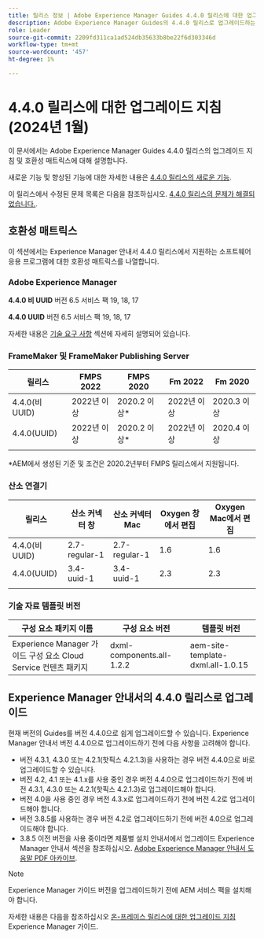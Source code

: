 ```yaml
---
title: 릴리스 정보 | Adobe Experience Manager Guides 4.4.0 릴리스에 대한 업그레이드 지침
description: Adobe Experience Manager Guides의 4.4.0 릴리스로 업그레이드하는 방법에 대해 알아봅니다
role: Leader
source-git-commit: 2209fd311ca1ad524db35633b8be22f6d303346d
workflow-type: tm+mt
source-wordcount: '457'
ht-degree: 1%

---
```


# 4.4.0 릴리스에 대한 업그레이드 지침(2024년 1월)

이 문서에서는 Adobe Experience Manager Guides 4.4.0 릴리스의 업그레이드 지침 및 호환성 매트릭스에 대해 설명합니다.

새로운 기능 및 향상된 기능에 대한 자세한 내용은 [4.4.0 릴리스의 새로운 기능](../release-info/whats-new-4-4.md).

이 릴리스에서 수정된 문제 목록은 다음을 참조하십시오. [4.4.0 릴리스의 문제가 해결되었습니다.](../release-info/fixed-issues-4-4.md).




## 호환성 매트릭스

이 섹션에서는 Experience Manager 안내서 4.4.0 릴리스에서 지원하는 소프트웨어 응용 프로그램에 대한 호환성 매트릭스를 나열합니다.

### Adobe Experience Manager

**4.4.0 비 UUID**
버전 6.5 서비스 팩 19, 18, 17

**4.4.0 UUID**
버전 6.5 서비스 팩 19, 18, 17


자세한 내용은 [기술 요구 사항](../install-guide/download-install-technical-requirements.md) 섹션에 자세히 설명되어 있습니다.

### FrameMaker 및 FrameMaker Publishing Server

| 릴리스 | FMPS 2022 | FMPS 2020 | Fm 2022 | Fm 2020 |
| --- | --- | --- | --- | --- |
| 4.4.0(비 UUID) | 2022년 이상 | 2020.2 이상* | 2022년 이상 | 2020.3 이상 |
| 4.4.0(UUID) | 2022년 이상 | 2020.2 이상* | 2022년 이상 | 2020.4 이상 |
| | | | |

*AEM에서 생성된 기준 및 조건은 2020.2년부터 FMPS 릴리스에서 지원됩니다.

### 산소 연결기

| 릴리스 | 산소 커넥터 창 | 산소 커넥터 Mac | Oxygen 창에서 편집 | Oxygen Mac에서 편집 |
| --- | --- | --- |--- |--- |
| 4.4.0(비 UUID) | 2.7-regular-1 | 2.7-regular-1 | 1.6 | 1.6 |
| 4.4.0(UUID) | 3.4-uuid-1 | 3.4-uuid-1 | 2.3 | 2.3 |
|  |  |   |



### 기술 자료 템플릿 버전

| 구성 요소 패키지 이름 | 구성 요소 버전 | 템플릿 버전 |
|---|---|---|
| Experience Manager 가이드 구성 요소 Cloud Service 컨텐츠 패키지 | dxml-components.all-1.2.2 | aem-site-template-dxml.all-1.0.15 |



## Experience Manager 안내서의 4.4.0 릴리스로 업그레이드


현재 버전의 Guides를 버전 4.4.0으로 쉽게 업그레이드할 수 있습니다. Experience Manager 안내서 버전 4.4.0으로 업그레이드하기 전에 다음 사항을 고려해야 합니다.


- 버전 4.3.1, 4.3.0 또는 4.2.1(핫픽스 4.2.1.3)을 사용하는 경우 버전 4.4.0으로 바로 업그레이드할 수 있습니다.
- 버전 4.2, 4.1 또는 4.1.x를 사용 중인 경우 버전 4.4.0으로 업그레이드하기 전에 버전 4.3.1, 4.3.0 또는 4.2.1(핫픽스 4.2.1.3)로 업그레이드해야 합니다.
- 버전 4.0을 사용 중인 경우 버전 4.3.x로 업그레이드하기 전에 버전 4.2로 업그레이드해야 합니다.
- 버전 3.8.5를 사용하는 경우 버전 4.2로 업그레이드하기 전에 버전 4.0으로 업그레이드해야 합니다.
- 3.8.5 이전 버전을 사용 중이라면 제품별 설치 안내서에서 업그레이드 Experience Manager 안내서 섹션을 참조하십시오. [Adobe Experience Manager 안내서 도움말 PDF 아카이브](https://helpx.adobe.com/xml-documentation-for-experience-manager/archive.html).



>[!NOTE]
>
>Experience Manager 가이드 버전을 업그레이드하기 전에 AEM 서비스 팩을 설치해야 합니다.

자세한 내용은 다음을 참조하십시오 [온-프레미스 릴리스에 대한 업그레이드 지침](../install-guide/upgrade-xml-documentation.md) Experience Manager 가이드.

